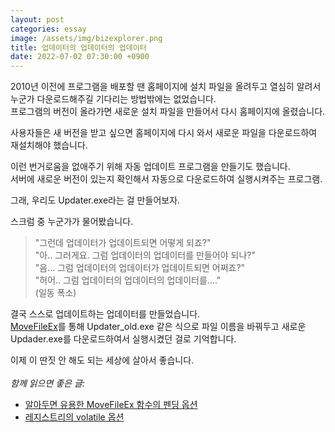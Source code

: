 ```yaml
---
layout: post
categories: essay
image: /assets/img/bizexplorer.png
title: 업데이터의 업데이터의 업데이터
date: 2022-07-02 07:30:00 +0900
---
```


2010년 이전에 프로그램을 배포할 땐 홈페이지에 설치 파일을 올려두고 열심히 알려서 누군가 다운로드해주길 기다리는 방법밖에는 없었습니다.  
프로그램의 버전이 올라가면 새로운 설치 파일을 만들어서 다시 홈페이지에 올렸습니다.

사용자들은 새 버전을 받고 싶으면 홈페이지에 다시 와서 새로운 파일을 다운로드하여 재설치해야 했습니다.

이런 번거로움을 없애주기 위해 자동 업데이트 프로그램을 만들기도 했습니다.  
서버에 새로운 버전이 있는지 확인해서 자동으로 다운로드하여 실행시켜주는 프로그램.

그래, 우리도 Updater.exe라는 걸 만들어보자.

스크럼 중 누군가가 물어봤습니다.  
>"그런데 업데이터가 업데이트되면 어떻게 되죠?"  
>"아.. 그러게요. 그럼 업데이터의 업데이터를 만들어야 되나?"  
>"음... 그럼 업데이터의 업데이터가 업데이트되면 어쩌죠?"  
>"허어.. 그럼 업데이터의 업데이터의 업데이터를...."  
>(일동 폭소)

결국 스스로 업데이트하는 업데이터를 만들었습니다.  
[MoveFileEx](/programming/2011/07/17/알아두면-유용한-MoveFileEx-함수의-펜딩-옵션.html)를 통해 Updater_old.exe 같은 식으로 파일 이름을 바꿔두고 새로운 Updader.exe를 다운로드하여서 실행시켰던 걸로 기억합니다.

이제 이 딴짓 안 해도 되는 세상에 살아서 좋습니다.
<br>
<br>
*함께 읽으면 좋은 글:*
* [알아두면 유용한 MoveFileEx 함수의 펜딩 옵션](/programming/2011/07/17/알아두면-유용한-MoveFileEx-함수의-펜딩-옵션.html)
* [레지스트리의 volatile 옵션](/programming/2011/09/27/레지스트리의-volatile-옵션.html)